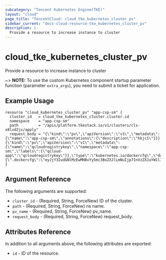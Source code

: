 ```yaml
---
subcategory: "Tencent Kubernetes Engine(TKE)"
layout: "cloud"
page_title: "TencentCloud: cloud_tke_kubernetes_cluster_pv"
sidebar_current: "docs-cloud-resource-tke_kubernetes_cluster_pv"
description: |-
  Provide a resource to increase instance to cluster
---
```


# cloud_tke_kubernetes_cluster_pv

Provide a resource to increase instance to cluster

~> **NOTE:** To use the custom Kubernetes component startup parameter function (parameter `extra_args`), you need to submit a ticket for application.

## Example Usage

```hcl
resource "cloud_kubernetes_cluster_pv" "app-csp-sm" {
  cluster_id   = cloud_tke_kubernetes_cluster.cluster.id
  namespace    = "app-csp-sm"
  path         = "/apis/platform.tkestack.io/v1/clusters/cls-x8lxd2jx/apply"
  request_body = "{\"kind\":\"pv\",\"apiVersion\":\"v1\",\"metadata\":{\"name\":\"app-csp-sm\",\"annotations\":{\"description\":\"hkjc1\"}}}{\"kind\":\"pv\",\"apiVersion\":\"v1\",\"metadata\":{\"name\":\"qcloudregistrykey\",\"namespace\":\"app-csp-sm\",\"labels\":{\"qcloud-app\":\"qcloudregistrykey\"}},\"type\":\"kubernetes.io/dockercfg\",\"data\":{\".dockercfg\":\"eyJjY3IudGNlMzEwMHBvYy5mc3BoZXJlLmNuIjp7InVzZXJuYW1lIjoiMTAwMDA0NjAzMTU3IiwicGFzc3dvcmQiOiJ7QXBwbGljYXRpb25Ub2tlbjo0OGJlNzY2ZTVkZmRmN2JhZTAwZjdlZTQ3NTQyNDJlMX0iLCJlbWFpbCI6Im5vdEB2YWwuaWQiLCJhdXRoIjoiTVRBd01EQTBOakF6TVRVM09udEJjSEJzYVdOaGRHbHZibFJ2YTJWdU9qUTRZbVUzTmpabE5XUm1aR1kzWW1GbE1EQm1OMlZsTkRjMU5ESTBNbVV4ZlE9PSJ9fQ==\"}}"
}
```

## Argument Reference

The following arguments are supported:

* `cluster_id` - (Required, String, ForceNew) ID of the cluster.
* `path` - (Required, String, ForceNew) ns name.
* `pv_name` - (Required, String, ForceNew) pv_name.
* `request_body` - (Required, String, ForceNew) request_body.

## Attributes Reference

In addition to all arguments above, the following attributes are exported:

* `id` - ID of the resource.



